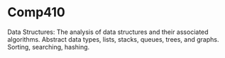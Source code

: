 # Comp410
Data Structures: The analysis of data structures and their associated algorithms. Abstract data types, lists, stacks, queues, trees, and graphs. Sorting, searching, hashing.
